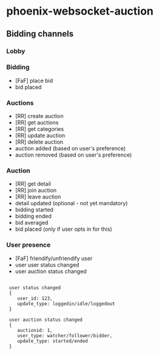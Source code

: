 # phoenix-websocket-auction



## Bidding channels

### Lobby
 

### Bidding
 - [FaF] place bid
 - bid placed

### Auctions
 - [RR] create auction
 - [RR] get auctions
 - [RR] get categories
 - [RR] update auction
 - [RR] delete auction
 - auction added (based on user's preference)
 - auction removed (based on user's preference)

### Auction
 - [RR] get detail
 - [RR] join auction
 - [RR] leave auction
 - detail updated (optional - not yet mandatory)
 - bidding started
 - bidding ended
 - bid averaged
 - bid placed (only if user opts in for this)

### User presence
 - [FaF] friendify/unfriendify user
 - user user status changed
 - user auction status changed

```

 user status changed
 {
 	user_id: 123,
 	update_type: loggedin/idle/loggedout
 }

 user auction status changed
 {
 	auctionid: 1,
 	user_type: watcher/follower/bidder,
 	update_type: started/ended
 }

```